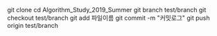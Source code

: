 git clone
cd Algorithm_Study_2019_Summer
git branch test/branch
git checkout test/branch
git add 파일이름
git commit -m "커밋로그"
git push origin test/branch
